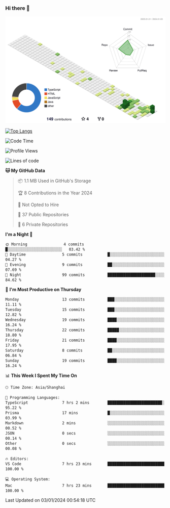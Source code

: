 ### Hi there 👋

![](./profile-3d-contrib/profile-green-animate.svg)

 

[![Top Langs](https://github-readme-stats.vercel.app/api/top-langs/?username=RunnningDogg)](https://github.com/anuraghazra/github-readme-stats)


 

<!--START_SECTION:waka-->
![Code Time](http://img.shields.io/badge/Code%20Time-84%20hrs%2031%20mins-blue)

![Profile Views](http://img.shields.io/badge/Profile%20Views-13-blue)

![Lines of code](https://img.shields.io/badge/From%20Hello%20World%20I%27ve%20Written-229.2%20thousand%20lines%20of%20code-blue)

**🐱 My GitHub Data** 

> 📦 1.1 MB Used in GitHub's Storage 
 > 
> 🏆 8 Contributions in the Year 2024
 > 
> 🚫 Not Opted to Hire
 > 
> 📜 37 Public Repositories 
 > 
> 🔑 6 Private Repositories 
 > 
**I'm a Night 🦉** 

```text
🌞 Morning                4 commits           █░░░░░░░░░░░░░░░░░░░░░░░░   03.42 % 
🌆 Daytime                5 commits           █░░░░░░░░░░░░░░░░░░░░░░░░   04.27 % 
🌃 Evening                9 commits           ██░░░░░░░░░░░░░░░░░░░░░░░   07.69 % 
🌙 Night                  99 commits          █████████████████████░░░░   84.62 % 
```
📅 **I'm Most Productive on Thursday** 

```text
Monday                   13 commits          ███░░░░░░░░░░░░░░░░░░░░░░   11.11 % 
Tuesday                  15 commits          ███░░░░░░░░░░░░░░░░░░░░░░   12.82 % 
Wednesday                19 commits          ████░░░░░░░░░░░░░░░░░░░░░   16.24 % 
Thursday                 22 commits          █████░░░░░░░░░░░░░░░░░░░░   18.80 % 
Friday                   21 commits          ████░░░░░░░░░░░░░░░░░░░░░   17.95 % 
Saturday                 8 commits           ██░░░░░░░░░░░░░░░░░░░░░░░   06.84 % 
Sunday                   19 commits          ████░░░░░░░░░░░░░░░░░░░░░   16.24 % 
```


📊 **This Week I Spent My Time On** 

```text
🕑︎ Time Zone: Asia/Shanghai

💬 Programming Languages: 
TypeScript               7 hrs 2 mins        ████████████████████████░   95.22 % 
Prisma                   17 mins             █░░░░░░░░░░░░░░░░░░░░░░░░   03.99 % 
Markdown                 2 mins              ░░░░░░░░░░░░░░░░░░░░░░░░░   00.52 % 
JSON                     0 secs              ░░░░░░░░░░░░░░░░░░░░░░░░░   00.14 % 
Other                    0 secs              ░░░░░░░░░░░░░░░░░░░░░░░░░   00.08 % 

🔥 Editors: 
VS Code                  7 hrs 23 mins       █████████████████████████   100.00 % 

💻 Operating System: 
Mac                      7 hrs 23 mins       █████████████████████████   100.00 % 
```


 Last Updated on 03/01/2024 00:54:18 UTC
<!--END_SECTION:waka-->
